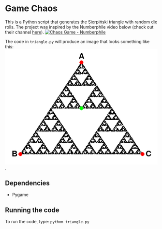 # Game Chaos
This is a Python script that generates the Sierpiński triangle with random die rolls. The project was inspired by the Numberphile video below (check out their channel [here](https://www.youtube.com/channel/UCoxcjq-8xIDTYp3uz647V5A)). 
[![Chaos Game - Numberphile](https://img.youtube.com/vi/kbKtFN71Lfs/0.jpg)](https://www.youtube.com/watch?v=kbKtFN71Lfs "Chaos Game - Numberphile")

The code in `triangle.py` will produce an image that looks something like this: 
![Triangle Fractal](https://github.com/johneastman/Game-Chaos/blob/master/images/trianglular_fractal.PNG).

## Dependencies
* Pygame

## Running the code
To run the code, type: `python triangle.py`
